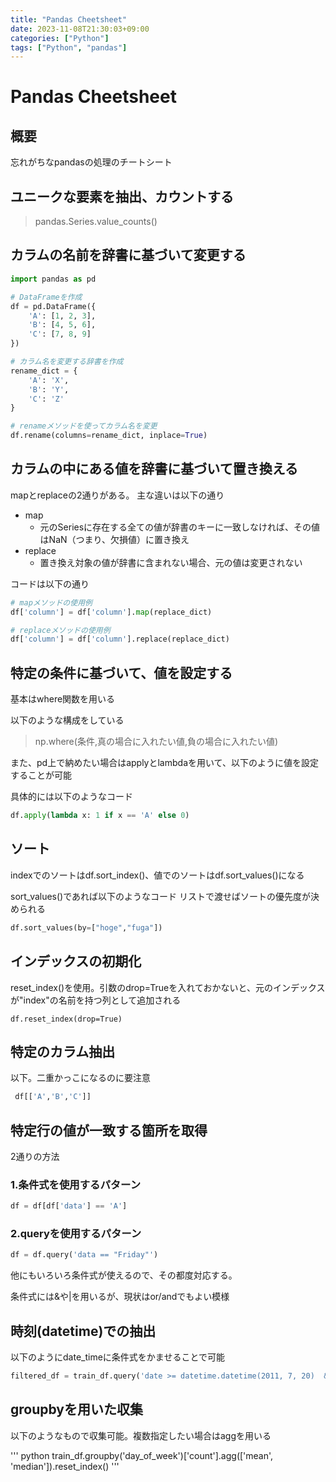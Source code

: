 ```yaml
---
title: "Pandas Cheetsheet"
date: 2023-11-08T21:30:03+09:00
categories: ["Python"]
tags: ["Python", "pandas"]
---
```

# Pandas Cheetsheet

## 概要

忘れがちなpandasの処理のチートシート

## ユニークな要素を抽出、カウントする

> pandas.Series.value_counts()

## カラムの名前を辞書に基づいて変更する

```python
import pandas as pd

# DataFrameを作成
df = pd.DataFrame({
    'A': [1, 2, 3],
    'B': [4, 5, 6],
    'C': [7, 8, 9]
})

# カラム名を変更する辞書を作成
rename_dict = {
    'A': 'X',
    'B': 'Y',
    'C': 'Z'
}

# renameメソッドを使ってカラム名を変更
df.rename(columns=rename_dict, inplace=True)
```

## カラムの中にある値を辞書に基づいて置き換える

mapとreplaceの2通りがある。
主な違いは以下の通り
- map
  - 元のSeriesに存在する全ての値が辞書のキーに一致しなければ、その値はNaN（つまり、欠損値）に置き換え
- replace
  - 置き換え対象の値が辞書に含まれない場合、元の値は変更されない

コードは以下の通り
``` python
# mapメソッドの使用例
df['column'] = df['column'].map(replace_dict)

# replaceメソッドの使用例
df['column'] = df['column'].replace(replace_dict)
```

## 特定の条件に基づいて、値を設定する

基本はwhere関数を用いる

以下のような構成をしている

> np.where(条件,真の場合に入れたい値,負の場合に入れたい値)

また、pd上で納めたい場合はapplyとlambdaを用いて、以下のように値を設定することが可能

具体的には以下のようなコード

``` python
df.apply(lambda x: 1 if x == 'A' else 0)
```

## ソート

indexでのソートはdf.sort_index()、値でのソートはdf.sort_values()になる

sort_values()であれば以下のようなコード リストで渡せばソートの優先度が決められる
``` python
df.sort_values(by=["hoge","fuga"])
```

## インデックスの初期化

reset_index()を使用。引数のdrop=Trueを入れておかないと、元のインデックスが"index"の名前を持つ列として追加される
```
df.reset_index(drop=True)
```

## 特定のカラム抽出

以下。二重かっこになるのに要注意

``` python
 df[['A','B','C']]
```

## 特定行の値が一致する箇所を取得

2通りの方法

### 1.条件式を使用するパターン

``` python
df = df[df['data'] == 'A']
```

### 2.queryを使用するパターン

``` python
df = df.query('data == "Friday"')
```

他にもいろいろ条件式が使えるので、その都度対応する。

条件式には&や|を用いるが、現状はor/andでもよい模様

## 時刻(datetime)での抽出

以下のようにdate_timeに条件式をかませることで可能

```python
filtered_df = train_df.query('date >= datetime.datetime(2011, 7, 20)  & date <= datetime.datetime(2011, 8, 31)')
```

## groupbyを用いた収集

以下のようなもので収集可能。複数指定したい場合はaggを用いる

''' python
train_df.groupby('day_of_week')['count'].agg(['mean', 'median']).reset_index()
'''
